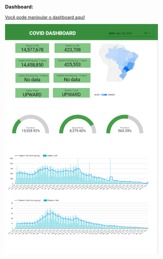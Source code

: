 
### Dashboard:
[Você pode manipular o dashboard aqui!](https://lookerstudio.google.com/u/0/reporting/403f391e-7d51-4e7b-b7ad-eac7ad904bc7/page/v5SED)

![alt text](https://github.com/ayportella/curso_07_dataviz/blob/main/covid%20dashboard.PNG)
